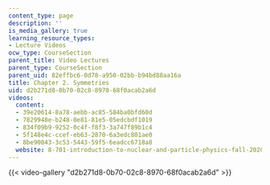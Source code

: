 ```yaml
---
content_type: page
description: ''
is_media_gallery: true
learning_resource_types:
- Lecture Videos
ocw_type: CourseSection
parent_title: Video Lectures
parent_type: CourseSection
parent_uid: 82effbc6-0d78-a950-02bb-b94bd88aa16a
title: Chapter 2. Symmetries
uid: d2b271d8-0b70-02c8-8970-68f0acab2a6d
videos:
  content:
  - 39e20614-8a78-aebb-ac85-584ba0bfd60d
  - 7829948e-b248-0e81-81e5-05edcbdf1019
  - 834f09b9-9252-0c4f-f8f3-3a747f89b1c4
  - 5f148e4c-ccef-eb63-2870-6a3edc801ae0
  - 8be90043-3c53-5443-59f5-6eadcc6718a8
  website: 8-701-introduction-to-nuclear-and-particle-physics-fall-2020
---
```



{{< video-gallery "d2b271d8-0b70-02c8-8970-68f0acab2a6d" >}}

